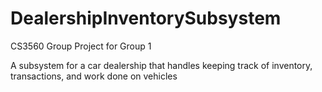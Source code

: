 # DealershipInventorySubsystem
CS3560 Group Project for Group 1

A subsystem for a car dealership that handles keeping track of inventory, transactions, and work done on vehicles